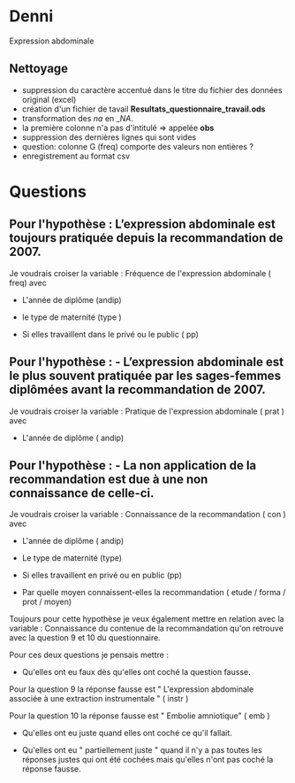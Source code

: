 # Denni
Expression abdominale

Nettoyage
---------
- suppression du caractère accentué dans le titre du fichier des données original (excel)
- création d'un fichier de tavail __Resultats_questionnaire_travail.ods__
- transformation des _na_ en __NA_.
- la première colonne n'a pas d'intitulé => appelée __obs__
- suppression des dernières lignes qui sont vides
- question: colonne G (freq) comporte des valeurs non entières ?
- enregistrement au format csv

Questions
=========

Pour l'hypothèse : L’expression abdominale est toujours pratiquée depuis la recommandation de 2007.
---------------------------------------------------------------------------------------------------

Je voudrais croiser la variable : Fréquence de l'expression abdominale ( freq)  avec

- L'année de diplôme (andip)

- le type de maternité (type )

- Si elles travaillent dans le privé ou le public ( pp)


Pour l'hypothèse : - L’expression abdominale est le plus souvent pratiquée par les sages-femmes diplômées avant la recommandation de 2007.
----------------------------------------------------------------------------------------------------

Je voudrais croiser la variable : Pratique de l'expression abdominale ( prat ) avec

- L'année de diplôme ( andip)


Pour l'hypothèse : - La non application de la recommandation est due à une non connaissance de celle-ci.
--------------------------------------------------------------------------------------------------------

Je voudrais croiser la variable : Connaissance de la recommandation ( con ) avec 

- L'année de diplôme ( andip)

- Le type de maternité (type) 

- Si elles travaillent en privé ou en public (pp)

-  Par quelle moyen connaissent-elles la recommandation ( etude / forma / prot / moyen) 


Toujours pour cette hypothèse je veux également mettre en relation avec la variable : Connaissance du contenue de la recommandation qu'on retrouve avec la question 9 et 10 du questionnaire. 

Pour ces deux questions je pensais mettre :

- Qu'elles ont eu faux dès qu'elles ont coché la question fausse.

Pour la question 9 la réponse fausse est " L'expression abdominale associée à une extraction instrumentale " ( instr )

Pour la question 10 la réponse fausse est " Embolie amniotique" ( emb )

- Qu'elles ont eu juste quand elles ont coché ce qu'il fallait.

- Qu'elles ont eu " partiellement juste " quand il n'y a pas toutes les réponses justes qui ont été cochées mais qu'elles n'ont pas coché la réponse fausse.